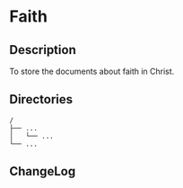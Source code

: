 # Faith

## Description

To store the documents about faith in Christ.


## Directories

```
/
├── ...
│   └── ...
└── ...
```


## ChangeLog


